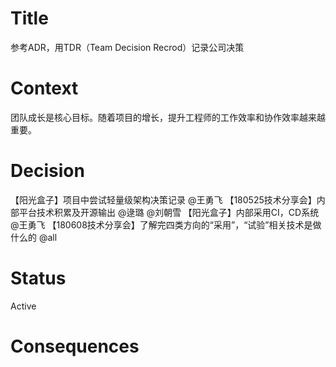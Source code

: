 # Title
参考ADR，用TDR（Team Decision Recrod）记录公司决策

# Context
团队成长是核心目标。随着项目的增长，提升工程师的工作效率和协作效率越来越重要。

# Decision
【阳光盒子】项目中尝试轻量级架构决策记录 @王勇飞 
【180525技术分享会】内部平台技术积累及开源输出 @逯璐 @刘朝雪 
【阳光盒子】内部采用CI，CD系统 @王勇飞 
【180608技术分享会】了解完四类方向的“采用”，“试验”相关技术是做什么的 @all

# Status
Active

# Consequences
